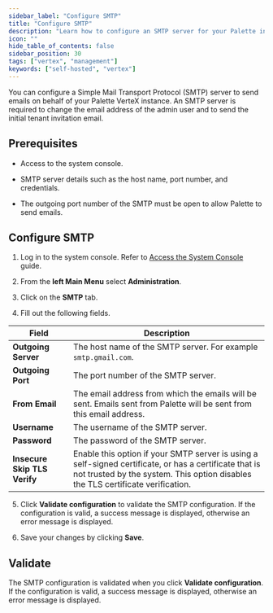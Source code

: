 ```yaml
---
sidebar_label: "Configure SMTP"
title: "Configure SMTP"
description: "Learn how to configure an SMTP server for your Palette instance."
icon: ""
hide_table_of_contents: false
sidebar_position: 30
tags: ["vertex", "management"]
keywords: ["self-hosted", "vertex"]
---
```


You can configure a Simple Mail Transport Protocol (SMTP) server to send emails on behalf of your Palette VerteX
instance. An SMTP server is required to change the email address of the admin user and to send the initial tenant
invitation email.

## Prerequisites

- Access to the system console.

- SMTP server details such as the host name, port number, and credentials.

- The outgoing port number of the SMTP must be open to allow Palette to send emails.

## Configure SMTP

1. Log in to the system console. Refer to [Access the System Console](system-management.md#access-the-system-console)
   guide.

2. From the **left Main Menu** select **Administration**.

3. Click on the **SMTP** tab.

4. Fill out the following fields.

| **Field**                    | **Description**                                                                                                                                                                           |
| ---------------------------- | ----------------------------------------------------------------------------------------------------------------------------------------------------------------------------------------- |
| **Outgoing Server**          | The host name of the SMTP server. For example `smtp.gmail.com`.                                                                                                                           |
| **Outgoing Port**            | The port number of the SMTP server.                                                                                                                                                       |
| **From Email**               | The email address from which the emails will be sent. Emails sent from Palette will be sent from this email address.                                                                      |
| **Username**                 | The username of the SMTP server.                                                                                                                                                          |
| **Password**                 | The password of the SMTP server.                                                                                                                                                          |
| **Insecure Skip TLS Verify** | Enable this option if your SMTP server is using a self-signed certificate, or has a certificate that is not trusted by the system. This option disables the TLS certificate verification. |

5. Click **Validate configuration** to validate the SMTP configuration. If the configuration is valid, a success message
   is displayed, otherwise an error message is displayed.

6. Save your changes by clicking **Save**.

## Validate

The SMTP configuration is validated when you click **Validate configuration**. If the configuration is valid, a success
message is displayed, otherwise an error message is displayed.
